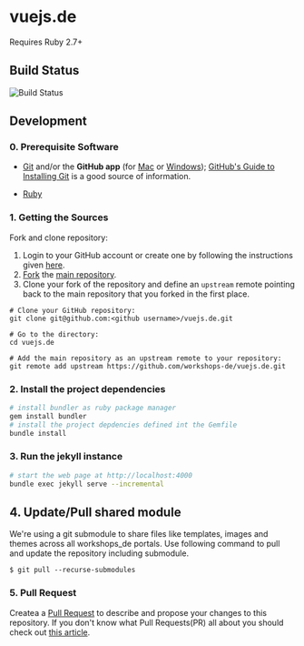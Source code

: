 # vuejs.de

Requires Ruby 2.7+

## Build Status
![Build Status](https://github.com/workshops-de/vuejs.de/workflows/Build%20Jekyll%20and%20Deploy%20to%20Firebase/badge.svg?branch=master)

## Development

### 0. Prerequisite Software

* [Git](http://git-scm.com) and/or the **GitHub app** (for [Mac](http://mac.github.com) or
  [Windows](http://windows.github.com)); [GitHub's Guide to Installing
  Git](https://help.github.com/articles/set-up-git) is a good source of information.

* [Ruby](https://www.ruby-lang.org/en/)

### 1. Getting the Sources

Fork and clone repository:

1. Login to your GitHub account or create one by following the instructions given
   [here](https://github.com/signup/free).
2. [Fork](http://help.github.com/forking) the [main repository](https://github.com/workshops-de/vuejs.de).
3. Clone your fork of the repository and define an `upstream` remote pointing back to
   the main repository that you forked in the first place.

```shell
# Clone your GitHub repository:
git clone git@github.com:<github username>/vuejs.de.git

# Go to the directory:
cd vuejs.de

# Add the main repository as an upstream remote to your repository:
git remote add upstream https://github.com/workshops-de/vuejs.de.git
```

### 2. Install the project dependencies
```bash
# install bundler as ruby package manager
gem install bundler
# install the project depdencies defined int the Gemfile
bundle install
```

### 3. Run the jekyll instance

```bash
# start the web page at http://localhost:4000
bundle exec jekyll serve --incremental
```

## 4. Update/Pull shared module

We're using a git submodule to share files like templates, images and themes across all workshops_de portals. Use following command to pull and update the repository including submodule.

```
$ git pull --recurse-submodules
```

### 5. Pull Request
Createa a [Pull Request](https://help.github.com/articles/creating-a-pull-request/) to describe and propose your changes to this repository.
If you don't know what Pull Requests(PR) all about you should check out [this article](https://help.github.com/articles/about-pull-requests/).
